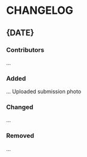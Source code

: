 # CHANGELOG

## {DATE}
### Contributors
...

### Added
...
Uploaded submission photo

### Changed
...

### Removed
...
